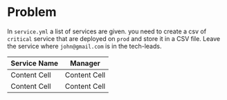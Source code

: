 # Problem
In `service.yml` a list of services are given. you need to create a csv of `critical` service that are deployed on `prod` and store it in a CSV file. Leave the service where `john@gmail.com` is in the tech-leads.

| Service Name  | Manager       | 
| ------------- | ------------- |
| Content Cell  | Content Cell  |
| Content Cell  | Content Cell  |